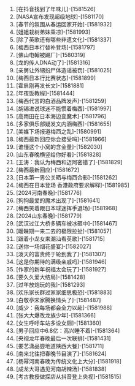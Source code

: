 
1. [在抖音找到了年味儿]-[1581526]
1. [NASA宣布发现超级地球]-[1581170]
1. [春节的氛围从春运回家开始]-[1581932]
1. [姐姐栽树弟妹乘凉]-[1581993]
1. [除了英歌还有哪些非遗文化]-[1581337]
1. [梅西日本行替补登场]-[1581797]
1. [佛山电翰被踢厂]-[1580319]
1. [龙的传人DNA动了]-[1581316]
1. [亲舅让外甥扮尸体造谣被罚]-[1581025]
1. [梅西日本行比赛状态]-[1581899]
1. [霍启刚再发长文]-[1581881]
1. [年夜饭教程]-[1581444]
1. [梅西代言的白酒品牌发声]-[1581259]
1. [胡锡进说球迷不能惯着梅西]-[1581997]
1. [高雨田在日本海边变魔术]-[1581796]
1. [多家俱乐部疑发文内涵梅西]-[1581655]
1. [美媒下场报道梅西之乱]-[1580991]
1. [梅西最新回应你会接受吗]-[1581966]
1. [谁懂这个小窝的含金量]-[1582030]
1. [山东春晚横竖给你好看]-[1581828]
1. [王涛：我认为梅西和迈阿密错了]-[1581829]
1. [梅西最新回应]-[1581672]
1. [日本第一男公关晒与梅西合影]-[1581262]
1. [梅西在日本登场 香港政府要求解释]-[1581985]
1. [2024河南春晚]-[1581776]
1. [狗狗最爱的魔术出现了]-[1581641]
1. [梅西笑着跟日本球迷挥手退场]-[1581968]
1. [2024山东春晚]-[1581779]
1. [武汉过江大桥多辆车被冰砸中]-[1581467]
1. [暧昧期一来二去的极限拉扯]-[1581057]
1. [跟着小龙女来潮汕看英歌]-[1581715]
1. [送你一场烟花盛宴]-[1582027]
1. [泼天的富贵终于轮到我了]-[1581307]
1. [这是你期待的满级亲戚吗]-[1581946]
1. [作家的新年祝福太会玩了]-[1581927]
1. [要久久爱大结局]-[1581428]
1. [过年放炮玩的我]-[1581293]
1. [欢乐家长群过家家细思极恐]-[1581883]
1. [白敬亭宋家腾换情头了]-[1581487]
1. [威少：我每场都会全力以赴]-[1581988]
1. [张大大爆改龙族少年]-[1581366]
1. [女生呼吁车站多设女厕]-[1581360]
1. [男子回应中6.8亿：高兴睡不着]-[1581364]
1. [央视龙年春晚最后一次联排]-[1581431]
1. [娄艺潇品尝地道陕西大餐]-[1581711]
1. [南来北往把春晚节目演了]-[1581624]
1. [杨幂河南春晚为传统文化上大分]-[1581918]
1. [成龙大哥遇见河南胡辣汤]-[1581838]
1. [考古教授做探店从抖音登上央视]-[1581515]